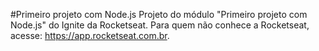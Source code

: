 #Primeiro projeto com Node.js
Projeto do módulo "Primeiro projeto com Node.js" do Ignite da Rocketseat.
Para quem não conhece a Rocketseat, acesse: https://app.rocketseat.com.br.